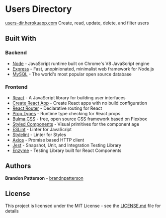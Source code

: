 # Users Directory

[users-dir.herokuapp.com](https://users-dir.herokuapp.com/) Create, read, update, delete, and filter users

## Built With

### Backend

- [Node](https://nodejs.org/) - JavaScript runtime built on Chrome's V8 JavaScript engine
- [Express](https://expressjs.com/) - Fast, unopinionated, minimalist web framework for Node.js
- [MySQL](https://www.mysql.com/) - The world's most popular open source database

### Frontend

- [React](https://reactjs.org/) - A JavaScript library for building user interfaces
- [Create React App](https://facebook.github.io/create-react-app/) - Create React apps with no build configuration
- [React Router](https://reacttraining.com/react-router/) - Declarative routing for React
- [Prop Types](https://github.com/facebook/prop-types/) - Runtime type checking for React props
- [Bulma CSS](https://bulma.io/) - free, open source CSS framework based on Flexbox
- [Styled Components](https://www.styled-components.com/) - Visual primitives for the component age
- [ESLint](https://stylelint.io/) - Linter for JavaScript
- [Stylelint](https://stylelint.io/) - Linter for Styles
- [Axios](https://github.com/axios/axios/) - Promise based HTTP client
- [Jest](https://jestjs.io/) - Snapshot, Unit, and Integration Testing Library
- [Enzyme](https://airbnb.io/enzyme/) - Testing Library built for React Components

## Authors

**Brandon Patterson** - [brandnpatterson](https://github.com/brandnpatterson)

## License

This project is licensed under the MIT License - see the [LICENSE.md](LICENSE.md) file for details
